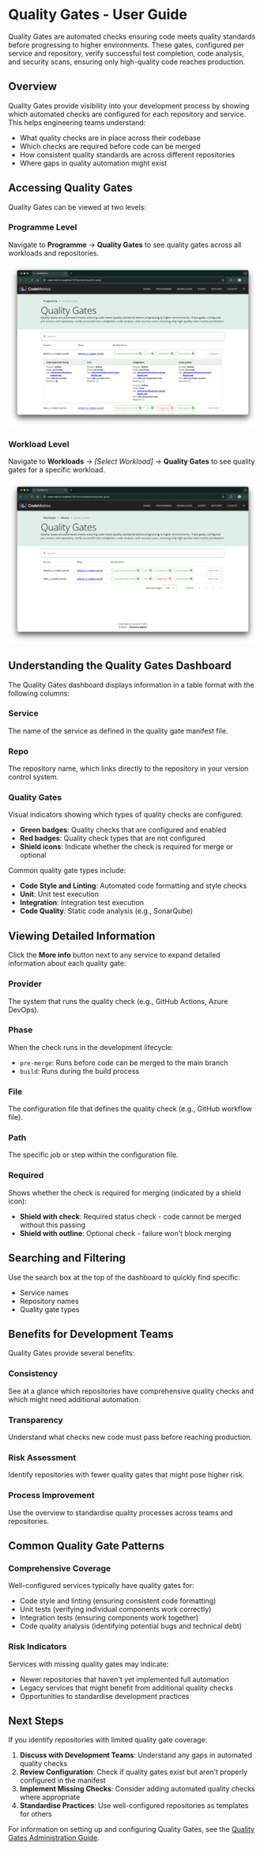 # Quality Gates - User Guide

Quality Gates are automated checks ensuring code meets quality standards before progressing to higher environments. These gates, configured per service and repository, verify successful test completion, code analysis, and security scans, ensuring only high-quality code reaches production.

## Overview

Quality Gates provide visibility into your development process by showing which automated checks are configured for each repository and service. This helps engineering teams understand:

- What quality checks are in place across their codebase
- Which checks are required before code can be merged
- How consistent quality standards are across different repositories
- Where gaps in quality automation might exist

## Accessing Quality Gates

Quality Gates can be viewed at two levels:

### Programme Level

Navigate to **Programme** → **Quality Gates** to see quality gates across all workloads and repositories.

![Programme Quality Gates](img/programme_quality_gates.png)

### Workload Level

Navigate to **Workloads** → _[Select Workload]_ → **Quality Gates** to see quality gates for a specific workload.

![Workload Quality Gates](img/workload_quality_gates.png)

## Understanding the Quality Gates Dashboard

The Quality Gates dashboard displays information in a table format with the following columns:

### Service

The name of the service as defined in the quality gate manifest file.

### Repo

The repository name, which links directly to the repository in your version control system.

### Quality Gates

Visual indicators showing which types of quality checks are configured:

- **Green badges**: Quality checks that are configured and enabled
- **Red badges**: Quality check types that are not configured
- **Shield icons**: Indicate whether the check is required for merge or optional

Common quality gate types include:

- **Code Style and Linting**: Automated code formatting and style checks
- **Unit**: Unit test execution
- **Integration**: Integration test execution
- **Code Quality**: Static code analysis (e.g., SonarQube)

## Viewing Detailed Information

Click the **More info** button next to any service to expand detailed information about each quality gate:

### Provider

The system that runs the quality check (e.g., GitHub Actions, Azure DevOps).

### Phase

When the check runs in the development lifecycle:

- `pre-merge`: Runs before code can be merged to the main branch
- `build`: Runs during the build process

### File

The configuration file that defines the quality check (e.g., GitHub workflow file).

### Path

The specific job or step within the configuration file.

### Required

Shows whether the check is required for merging (indicated by a shield icon):

- **Shield with check**: Required status check - code cannot be merged without this passing
- **Shield with outline**: Optional check - failure won't block merging

## Searching and Filtering

Use the search box at the top of the dashboard to quickly find specific:

- Service names
- Repository names
- Quality gate types

## Benefits for Development Teams

Quality Gates provide several benefits:

### Consistency

See at a glance which repositories have comprehensive quality checks and which might need additional automation.

### Transparency

Understand what checks new code must pass before reaching production.

### Risk Assessment

Identify repositories with fewer quality gates that might pose higher risk.

### Process Improvement

Use the overview to standardise quality processes across teams and repositories.

## Common Quality Gate Patterns

### Comprehensive Coverage

Well-configured services typically have quality gates for:

- Code style and linting (ensuring consistent code formatting)
- Unit tests (verifying individual components work correctly)
- Integration tests (ensuring components work together)
- Code quality analysis (identifying potential bugs and technical debt)

### Risk Indicators

Services with missing quality gates may indicate:

- Newer repositories that haven't yet implemented full automation
- Legacy services that might benefit from additional quality checks
- Opportunities to standardise development practices

## Next Steps

If you identify repositories with limited quality gate coverage:

1. **Discuss with Development Teams**: Understand any gaps in automated quality checks
2. **Review Configuration**: Check if quality gates exist but aren't properly configured in the manifest
3. **Implement Missing Checks**: Consider adding automated quality checks where appropriate
4. **Standardise Practices**: Use well-configured repositories as templates for others

For information on setting up and configuring Quality Gates, see the [Quality Gates Administration Guide](quality_gates_admin.md).
